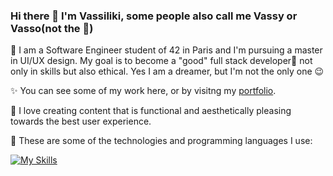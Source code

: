 ### Hi there 👋 I'm Vassiliki, some people also call me Vassy or Vasso(not the 🥛)

🌈 I am a Software Engineer student of 42 in Paris and I'm pursuing a master in UI/UX design. My goal is to become a "good" full stack developer🥞 not only in skills but also ethical. Yes I am a dreamer, but I'm not the only one 😉

✨ You can see some of my work here, or by visitng my [portfolio](https://vdor.me).

🎨 I love creating content that is functional and aesthetically pleasing towards the best user experience.

🔧 These are some of the technologies and programming languages I use:  

[![My Skills](https://skillicons.dev/icons?i=html,css,js,bootstrap,figma,git,github,c,python,vscode,adobesuite)](https://skillicons.dev)
